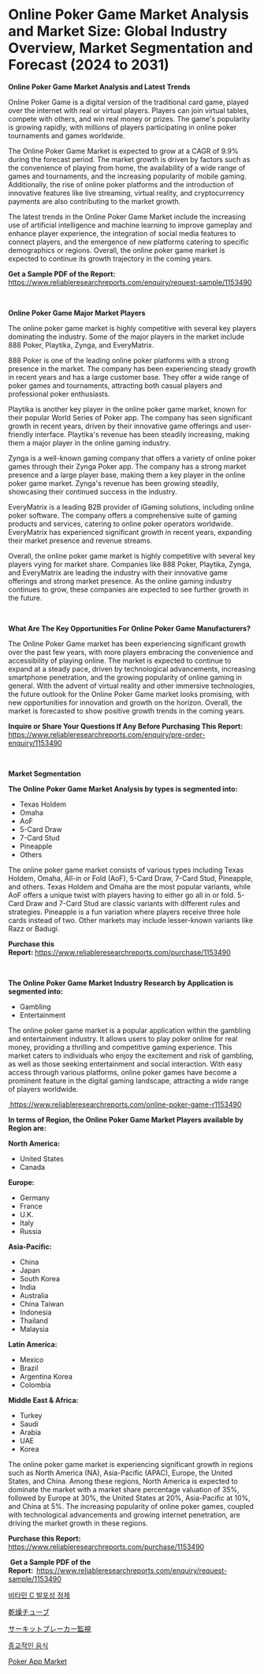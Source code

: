 <p><h1>Online Poker Game Market Analysis and Market Size: Global Industry Overview, Market Segmentation and Forecast (2024 to 2031)</h1></p><p><strong>Online Poker Game Market Analysis and Latest Trends</strong></p>
<p><p>Online Poker Game is a digital version of the traditional card game, played over the internet with real or virtual players. Players can join virtual tables, compete with others, and win real money or prizes. The game's popularity is growing rapidly, with millions of players participating in online poker tournaments and games worldwide.</p><p>The Online Poker Game Market is expected to grow at a CAGR of 9.9% during the forecast period. The market growth is driven by factors such as the convenience of playing from home, the availability of a wide range of games and tournaments, and the increasing popularity of mobile gaming. Additionally, the rise of online poker platforms and the introduction of innovative features like live streaming, virtual reality, and cryptocurrency payments are also contributing to the market growth.</p><p>The latest trends in the Online Poker Game Market include the increasing use of artificial intelligence and machine learning to improve gameplay and enhance player experience, the integration of social media features to connect players, and the emergence of new platforms catering to specific demographics or regions. Overall, the online poker game market is expected to continue its growth trajectory in the coming years.</p></p>
<p><strong>Get a Sample PDF of the Report:&nbsp;</strong> <a href="https://www.reliableresearchreports.com/enquiry/request-sample/1153490">https://www.reliableresearchreports.com/enquiry/request-sample/1153490</a></p>
<p>&nbsp;</p>
<p><strong>Online Poker Game Major Market Players</strong></p>
<p><p>The online poker game market is highly competitive with several key players dominating the industry. Some of the major players in the market include 888 Poker, Playtika, Zynga, and EveryMatrix. </p><p>888 Poker is one of the leading online poker platforms with a strong presence in the market. The company has been experiencing steady growth in recent years and has a large customer base. They offer a wide range of poker games and tournaments, attracting both casual players and professional poker enthusiasts. </p><p>Playtika is another key player in the online poker game market, known for their popular World Series of Poker app. The company has seen significant growth in recent years, driven by their innovative game offerings and user-friendly interface. Playtika's revenue has been steadily increasing, making them a major player in the online gaming industry. </p><p>Zynga is a well-known gaming company that offers a variety of online poker games through their Zynga Poker app. The company has a strong market presence and a large player base, making them a key player in the online poker game market. Zynga's revenue has been growing steadily, showcasing their continued success in the industry. </p><p>EveryMatrix is a leading B2B provider of iGaming solutions, including online poker software. The company offers a comprehensive suite of gaming products and services, catering to online poker operators worldwide. EveryMatrix has experienced significant growth in recent years, expanding their market presence and revenue streams. </p><p>Overall, the online poker game market is highly competitive with several key players vying for market share. Companies like 888 Poker, Playtika, Zynga, and EveryMatrix are leading the industry with their innovative game offerings and strong market presence. As the online gaming industry continues to grow, these companies are expected to see further growth in the future.</p></p>
<p>&nbsp;</p>
<p><strong>What Are The Key Opportunities For Online Poker Game Manufacturers?</strong></p>
<p><p>The Online Poker Game market has been experiencing significant growth over the past few years, with more players embracing the convenience and accessibility of playing online. The market is expected to continue to expand at a steady pace, driven by technological advancements, increasing smartphone penetration, and the growing popularity of online gaming in general. With the advent of virtual reality and other immersive technologies, the future outlook for the Online Poker Game market looks promising, with new opportunities for innovation and growth on the horizon. Overall, the market is forecasted to show positive growth trends in the coming years.</p></p>
<p><strong>Inquire or Share Your Questions If Any Before Purchasing This Report:</strong> <a href="https://www.reliableresearchreports.com/enquiry/pre-order-enquiry/1153490">https://www.reliableresearchreports.com/enquiry/pre-order-enquiry/1153490</a></p>
<p>&nbsp;</p>
<p><strong>Market Segmentation</strong></p>
<p><strong>The Online Poker Game Market Analysis by types is segmented into:</strong></p>
<p><ul><li>Texas Holdem</li><li>Omaha</li><li>AoF</li><li>5-Card Draw</li><li>7-Card Stud</li><li>Pineapple</li><li>Others</li></ul></p>
<p><p>The online poker game market consists of various types including Texas Holdem, Omaha, All-in or Fold (AoF), 5-Card Draw, 7-Card Stud, Pineapple, and others. Texas Holdem and Omaha are the most popular variants, while AoF offers a unique twist with players having to either go all in or fold. 5-Card Draw and 7-Card Stud are classic variants with different rules and strategies. Pineapple is a fun variation where players receive three hole cards instead of two. Other markets may include lesser-known variants like Razz or Badugi.</p></p>
<p><strong>Purchase this Report:&nbsp;</strong><a href="https://www.reliableresearchreports.com/purchase/1153490">https://www.reliableresearchreports.com/purchase/1153490</a></p>
<p>&nbsp;</p>
<p><strong>The Online Poker Game Market Industry Research by Application is segmented into:</strong></p>
<p><ul><li>Gambling</li><li>Entertainment</li></ul></p>
<p><p>The online poker game market is a popular application within the gambling and entertainment industry. It allows users to play poker online for real money, providing a thrilling and competitive gaming experience. This market caters to individuals who enjoy the excitement and risk of gambling, as well as those seeking entertainment and social interaction. With easy access through various platforms, online poker games have become a prominent feature in the digital gaming landscape, attracting a wide range of players worldwide.</p></p>
<p><a href="https://www.reliableresearchreports.com/online-poker-game-r1153490">&nbsp;https://www.reliableresearchreports.com/online-poker-game-r1153490</a></p>
<p><strong>In terms of Region, the Online Poker Game Market Players available by Region are:</strong></p>
<p>
    <p> <strong> North America: </strong>
        <ul>
            <li>United States</li>
            <li>Canada</li>
        </ul>
        </p> 
    <p> <strong> Europe: </strong>
        <ul>
            <li>Germany</li>
            <li>France</li>
            <li>U.K.</li>
            <li>Italy</li>
            <li>Russia</li>
        </ul>
        </p> 
    <p> <strong> Asia-Pacific: </strong>
        <ul>
            <li>China</li>
            <li>Japan</li>
            <li>South Korea</li>
            <li>India</li>
            <li>Australia</li>
            <li>China Taiwan</li>
            <li>Indonesia</li>
            <li>Thailand</li>
            <li>Malaysia</li>
        </ul>
        </p> 
    <p> <strong> Latin America: </strong>
        <ul>
            <li>Mexico</li>
            <li>Brazil</li>
            <li>Argentina Korea</li>
            <li>Colombia</li>
        </ul>
        </p> 
    <p> <strong> Middle East & Africa: </strong>
        <ul>
            <li>Turkey</li>
            <li>Saudi</li>
            <li>Arabia</li>
            <li>UAE</li>
            <li>Korea</li>
        </ul>
    </p>
    </p>
<p><p>The online poker game market is experiencing significant growth in regions such as North America (NA), Asia-Pacific (APAC), Europe, the United States, and China. Among these regions, North America is expected to dominate the market with a market share percentage valuation of 35%, followed by Europe at 30%, the United States at 20%, Asia-Pacific at 10%, and China at 5%. The increasing popularity of online poker games, coupled with technological advancements and growing internet penetration, are driving the market growth in these regions.</p></p>
<p><strong>Purchase this Report: </strong><a href="https://www.reliableresearchreports.com/purchase/1153490">https://www.reliableresearchreports.com/purchase/1153490</a></p>
<p>&nbsp;<strong>Get a Sample PDF of the Report:&nbsp;&nbsp;</strong><a href="https://www.reliableresearchreports.com/enquiry/request-sample/1153490">https://www.reliableresearchreports.com/enquiry/request-sample/1153490</a></p>
<p><strong></strong></p>
<p><p><a href="https://medium.com/@jaleelweissnat2022/%EB%B9%84%ED%83%80%EB%AF%BC-c-%ED%83%84%EC%82%B0%ED%99%94-%ED%85%8C%EB%B8%94%EB%A6%BF-%EC%8B%9C%EC%9E%A5-%EC%8B%9C%EC%9E%A5-cagr-%EC%8B%9C%EC%9E%A5-%EB%8F%99%ED%96%A5-%EB%B0%8F-%EC%84%B1%EC%9E%A5-%EC%A0%84%EB%9E%B5%EC%97%90-%EB%8C%80%ED%95%9C-%ED%86%B5%EC%B0%B0%EB%A0%A5-10bf5f2fb032">비타민 C 발포성 정제</a></p><p><a href="https://medium.com/@addyserr7687/%E4%B9%BE%E7%87%A5%E7%AE%A1%E5%B8%82%E5%A0%B4-%E7%A8%AE%E9%A1%9E-%E7%94%A8%E9%80%94-%E5%9C%B0%E7%90%86%E3%81%AB%E3%82%88%E3%82%8B%E5%8C%85%E6%8B%AC%E7%9A%84%E8%A9%95%E4%BE%A1-3f4aea72b2e4">乾燥チューブ</a></p><p><a href="https://medium.com/@jaylonlesch1993/%E3%82%B5%E3%83%BC%E3%82%AD%E3%83%83%E3%83%88%E3%83%96%E3%83%AC%E3%83%BC%E3%82%AB%E3%83%BC%E7%9B%A3%E8%A6%96%E5%B8%82%E5%A0%B4%E3%81%AE%E8%A6%8F%E6%A8%A1%E3%81%A8%E5%B8%82%E5%A0%B4%E5%8B%95%E5%90%91-%E5%AE%8C%E5%85%A8%E3%81%AA%E7%94%A3%E6%A5%AD%E6%A6%82%E8%A6%81-2024%E5%B9%B4%E3%81%8B%E3%82%892031%E5%B9%B4%E3%81%BE%E3%81%A7-30c440981b06">サーキットブレーカー監視</a></p><p><a href="https://medium.com/@wheelgg5674537/%EC%A2%85%EA%B5%90-%EC%8B%9D%ED%92%88-%EC%8B%9C%EC%9E%A5-%EA%B7%9C%EB%AA%A8%EB%8A%94-%EA%B8%80%EB%A1%9C%EB%B2%8C-%EC%82%B0%EC%97%85%EC%97%90%EC%84%9C-%EC%B5%9C%EA%B3%A0%EC%9D%98-%EB%A7%88%EC%BC%80%ED%8C%85-%EC%B1%84%EB%84%90%EC%9D%84-%EB%B3%B4%EC%97%AC%EC%A4%8D%EB%8B%88%EB%8B%A4-9ad12d9504b5">종교적인 음식</a></p><p><a href="https://github.com/ElmoRunolfsson2023/Market-Research-Report-List-1/blob/main/poker-app-market.md">Poker App Market</a></p></p>